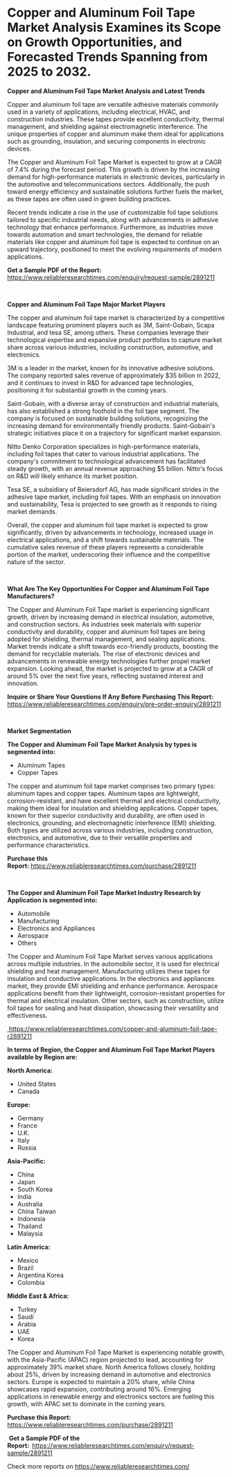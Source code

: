 <p><h1>Copper and Aluminum Foil Tape Market Analysis Examines its Scope on Growth Opportunities, and Forecasted Trends Spanning from 2025 to 2032.</h1></p><p><strong>Copper and Aluminum Foil Tape Market Analysis and Latest Trends</strong></p>
<p><p>Copper and aluminum foil tape are versatile adhesive materials commonly used in a variety of applications, including electrical, HVAC, and construction industries. These tapes provide excellent conductivity, thermal management, and shielding against electromagnetic interference. The unique properties of copper and aluminum make them ideal for applications such as grounding, insulation, and securing components in electronic devices.</p><p>The Copper and Aluminum Foil Tape Market is expected to grow at a CAGR of 7.4% during the forecast period. This growth is driven by the increasing demand for high-performance materials in electronic devices, particularly in the automotive and telecommunications sectors. Additionally, the push toward energy efficiency and sustainable solutions further fuels the market, as these tapes are often used in green building practices.</p><p>Recent trends indicate a rise in the use of customizable foil tape solutions tailored to specific industrial needs, along with advancements in adhesive technology that enhance performance. Furthermore, as industries move towards automation and smart technologies, the demand for reliable materials like copper and aluminum foil tape is expected to continue on an upward trajectory, positioned to meet the evolving requirements of modern applications.</p></p>
<p><strong>Get a Sample PDF of the Report:&nbsp;</strong> <a href="https://www.reliableresearchtimes.com/enquiry/request-sample/2891211?utm_campaign=2203&utm_medium=2&utm_source=Github&utm_content=ia&utm_term=14032025&utm_id=copper-and-aluminum-foil-tape">https://www.reliableresearchtimes.com/enquiry/request-sample/2891211</a></p>
<p>&nbsp;</p>
<p><strong>Copper and Aluminum Foil Tape Major Market Players</strong></p>
<p><p>The copper and aluminum foil tape market is characterized by a competitive landscape featuring prominent players such as 3M, Saint-Gobain, Scapa Industrial, and tesa SE, among others. These companies leverage their technological expertise and expansive product portfolios to capture market share across various industries, including construction, automotive, and electronics.</p><p>3M is a leader in the market, known for its innovative adhesive solutions. The company reported sales revenue of approximately $35 billion in 2022, and it continues to invest in R&D for advanced tape technologies, positioning it for substantial growth in the coming years.</p><p>Saint-Gobain, with a diverse array of construction and industrial materials, has also established a strong foothold in the foil tape segment. The company is focused on sustainable building solutions, recognizing the increasing demand for environmentally friendly products. Saint-Gobain's strategic initiatives place it on a trajectory for significant market expansion.</p><p>Nitto Denko Corporation specializes in high-performance materials, including foil tapes that cater to various industrial applications. The company's commitment to technological advancement has facilitated steady growth, with an annual revenue approaching $5 billion. Nitto's focus on R&D will likely enhance its market position.</p><p>Tesa SE, a subsidiary of Beiersdorf AG, has made significant strides in the adhesive tape market, including foil tapes. With an emphasis on innovation and sustainability, Tesa is projected to see growth as it responds to rising market demands.</p><p>Overall, the copper and aluminum foil tape market is expected to grow significantly, driven by advancements in technology, increased usage in electrical applications, and a shift towards sustainable materials. The cumulative sales revenue of these players represents a considerable portion of the market, underscoring their influence and the competitive nature of the sector.</p></p>
<p>&nbsp;</p>
<p><strong>What Are The Key Opportunities For Copper and Aluminum Foil Tape Manufacturers?</strong></p>
<p><p>The Copper and Aluminum Foil Tape market is experiencing significant growth, driven by increasing demand in electrical insulation, automotive, and construction sectors. As industries seek materials with superior conductivity and durability, copper and aluminum foil tapes are being adopted for shielding, thermal management, and sealing applications. Market trends indicate a shift towards eco-friendly products, boosting the demand for recyclable materials. The rise of electronic devices and advancements in renewable energy technologies further propel market expansion. Looking ahead, the market is projected to grow at a CAGR of around 5% over the next five years, reflecting sustained interest and innovation.</p></p>
<p><strong>Inquire or Share Your Questions If Any Before Purchasing This Report:</strong> <a href="https://www.reliableresearchtimes.com/enquiry/pre-order-enquiry/2891211?utm_campaign=2203&utm_medium=2&utm_source=Github&utm_content=ia&utm_term=14032025&utm_id=copper-and-aluminum-foil-tape">https://www.reliableresearchtimes.com/enquiry/pre-order-enquiry/2891211</a></p>
<p>&nbsp;</p>
<p><strong>Market Segmentation</strong></p>
<p><strong>The Copper and Aluminum Foil Tape Market Analysis by types is segmented into:</strong></p>
<p><ul><li>Aluminum Tapes</li><li>Copper Tapes</li></ul></p>
<p><p>The copper and aluminum foil tape market comprises two primary types: aluminum tapes and copper tapes. Aluminum tapes are lightweight, corrosion-resistant, and have excellent thermal and electrical conductivity, making them ideal for insulation and shielding applications. Copper tapes, known for their superior conductivity and durability, are often used in electronics, grounding, and electromagnetic interference (EMI) shielding. Both types are utilized across various industries, including construction, electronics, and automotive, due to their versatile properties and performance characteristics.</p></p>
<p><strong>Purchase this Report:&nbsp;</strong><a href="https://www.reliableresearchtimes.com/purchase/2891211?utm_campaign=2203&utm_medium=2&utm_source=Github&utm_content=ia&utm_term=14032025&utm_id=copper-and-aluminum-foil-tape">https://www.reliableresearchtimes.com/purchase/2891211</a></p>
<p>&nbsp;</p>
<p><strong>The Copper and Aluminum Foil Tape Market Industry Research by Application is segmented into:</strong></p>
<p><ul><li>Automobile</li><li>Manufacturing</li><li>Electronics and Appliances</li><li>Aerospace</li><li>Others</li></ul></p>
<p><p>The Copper and Aluminum Foil Tape Market serves various applications across multiple industries. In the automobile sector, it is used for electrical shielding and heat management. Manufacturing utilizes these tapes for insulation and conductive applications. In the electronics and appliances market, they provide EMI shielding and enhance performance. Aerospace applications benefit from their lightweight, corrosion-resistant properties for thermal and electrical insulation. Other sectors, such as construction, utilize foil tapes for sealing and heat dissipation, showcasing their versatility and effectiveness.</p></p>
<p><a href="https://www.reliableresearchtimes.com/copper-and-aluminum-foil-tape-r2891211?utm_campaign=2203&utm_medium=2&utm_source=Github&utm_content=ia&utm_term=14032025&utm_id=copper-and-aluminum-foil-tape">&nbsp;https://www.reliableresearchtimes.com/copper-and-aluminum-foil-tape-r2891211</a></p>
<p><strong>In terms of Region, the Copper and Aluminum Foil Tape Market Players available by Region are:</strong></p>
<p>
    <p> <strong> North America: </strong>
        <ul>
            <li>United States</li>
            <li>Canada</li>
        </ul>
        </p> 
    <p> <strong> Europe: </strong>
        <ul>
            <li>Germany</li>
            <li>France</li>
            <li>U.K.</li>
            <li>Italy</li>
            <li>Russia</li>
        </ul>
        </p> 
    <p> <strong> Asia-Pacific: </strong>
        <ul>
            <li>China</li>
            <li>Japan</li>
            <li>South Korea</li>
            <li>India</li>
            <li>Australia</li>
            <li>China Taiwan</li>
            <li>Indonesia</li>
            <li>Thailand</li>
            <li>Malaysia</li>
        </ul>
        </p> 
    <p> <strong> Latin America: </strong>
        <ul>
            <li>Mexico</li>
            <li>Brazil</li>
            <li>Argentina Korea</li>
            <li>Colombia</li>
        </ul>
        </p> 
    <p> <strong> Middle East & Africa: </strong>
        <ul>
            <li>Turkey</li>
            <li>Saudi</li>
            <li>Arabia</li>
            <li>UAE</li>
            <li>Korea</li>
        </ul>
    </p>
    </p>
<p><p>The Copper and Aluminum Foil Tape Market is experiencing notable growth, with the Asia-Pacific (APAC) region projected to lead, accounting for approximately 39% market share. North America follows closely, holding about 25%, driven by increasing demand in automotive and electronics sectors. Europe is expected to maintain a 20% share, while China showcases rapid expansion, contributing around 16%. Emerging applications in renewable energy and electronics sectors are fueling this growth, with APAC set to dominate in the coming years.</p></p>
<p><strong>Purchase this Report: </strong><a href="https://www.reliableresearchtimes.com/purchase/2891211?utm_campaign=2203&utm_medium=2&utm_source=Github&utm_content=ia&utm_term=14032025&utm_id=copper-and-aluminum-foil-tape">https://www.reliableresearchtimes.com/purchase/2891211</a></p>
<p>&nbsp;<strong>Get a Sample PDF of the Report:&nbsp;&nbsp;</strong><a href="https://www.reliableresearchtimes.com/enquiry/request-sample/2891211?utm_campaign=2203&utm_medium=2&utm_source=Github&utm_content=ia&utm_term=14032025&utm_id=copper-and-aluminum-foil-tape">https://www.reliableresearchtimes.com/enquiry/request-sample/2891211</a></p>
<p><strong></strong></p>
<p>Check more reports on <a href="https://www.reliableresearchtimes.com/?utm_campaign=2203&utm_medium=2&utm_source=Github&utm_content=ia&utm_term=14032025&utm_id=copper-and-aluminum-foil-tape">https://www.reliableresearchtimes.com/</a></p>